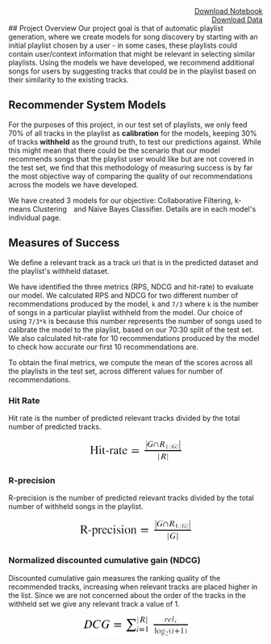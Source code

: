 <div style="text-align: right"> <a href="https://raw.githubusercontent.com/not-a-hot-dog/spotify_project/master/Spotify_Playlist_Generation_Group_21_Models.ipynb">Download Notebook</a> </div>  
<div style="text-align: right"> <a href="https://drive.google.com/file/d/1vKTZ4S0wiGxiffjPxnth1rrBXIOTcLCQ/view?usp=sharing">Download Data</a> </div>  
## Project Overview 
Our project goal is that of automatic playlist generation, where we create models for song discovery by starting with an initial playlist chosen by a user - in some cases, these playlists could contain user/context information that might be relevant in selecting similar playlists. Using the models we have developed, we recommend additional songs for users by suggesting tracks that could be in the playlist based on their similarity to the existing tracks.

## Recommender System Models 
For the purposes of this project, in our test set of playlists, we only feed 70% of all tracks in the playlist as **calibration** for the models, keeping 30% of tracks **withheld** as the ground truth, to test our predictions against. While this might mean that there could be the scenario that our model recommends songs that the playlist user would like but are not covered in the test set, we find that this methodology of measuring success is by far the most objective way of comparing the quality of our recommendations across the models we have developed.

We have created 3 models for our objective: Collaborative Filtering, k-means Clustering and Naive Bayes Classifier. Details are in each model's individual page.

## Measures of Success
We define a relevant track as a track uri that is in the predicted dataset and the playlist's withheld dataset.

We have identified the three metrics (RPS, NDCG and hit-rate) to evaluate our model. We calculated RPS and NDCG for two different number of recommendations produced by the model, `k` and `7/3` where `k` is the number of songs in a particular playlist withheld from the model. Our choice of using `7/3*k` is because this number represents the number of songs used to calibrate the model to the playlist, based on our 70:30 split of the test set. We also calculated hit-rate for 10 recommendations produced by the model to check how accurate our first 10 recommendations are.

To obtain the final metrics, we compute the mean of the scores across all the playlists in the test set, across different values for number of recommendations.

### Hit Rate
Hit rate is the number of predicted relevant tracks divided by the total number of predicted tracks.

<p align="center">
<img src="https://raw.githubusercontent.com/not-a-hot-dog/spotify_project/gh-pages/_images/intro_hit_rate.png" title="High-Level Playlist Features" height="48"/>
</p>

### R-precision
R-precision is the number of predicted relevant tracks divided by the total number of withheld songs in the playlist.

<p align="center">
<img src="https://raw.githubusercontent.com/not-a-hot-dog/spotify_project/gh-pages/_images/intro_r_precision.png" title="High-Level Playlist Features" height="48"/>
</p>

### Normalized discounted cumulative gain (NDCG)
Discounted cumulative gain measures the ranking quality of the recommended tracks, increasing when relevant tracks are placed higher in the list. Since we are not concerned about the order of the tracks in the withheld set we give any relevant track a value of 1.

<p align="center">
<img src="https://raw.githubusercontent.com/not-a-hot-dog/spotify_project/gh-pages/_images/intro_dcg.png" title="High-Level Playlist Features" height="42"/>
</p>
